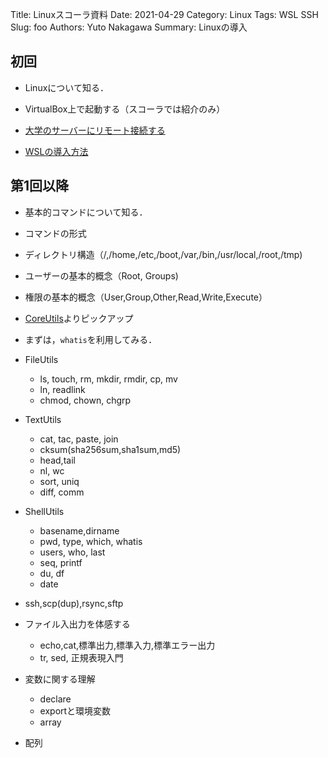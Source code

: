 Title: Linuxスコーラ資料
Date: 2021-04-29
Category: Linux
Tags: WSL SSH
Slug: foo
Authors: Yuto Nakagawa
Summary: Linuxの導入

## 初回

- Linuxについて知る．


- VirtualBox上で起動する（スコーラでは紹介のみ）
- [大学のサーバーにリモート接続する](001_CONNECT_SSH_TO_GATEWAY.md)
- [WSLの導入方法](001_HOW_TO_INSTALL_WSL.md)


## 第1回以降

- 基本的コマンドについて知る．
 - コマンドの形式
 - ディレクトリ構造（/,/home,/etc,/boot,/var,/bin,/usr/local,/root,/tmp)
 - ユーザーの基本的概念（Root, Groups)
 - 権限の基本的概念（User,Group,Other,Read,Write,Execute）
 - [CoreUtils](https://ja.wikipedia.org/wiki/GNU_Core_Utilities)よりピックアップ
 - まずは，`whatis`を利用してみる．

- FileUtils
  - ls, touch, rm, mkdir, rmdir, cp, mv
  - ln, readlink
  - chmod, chown, chgrp
- TextUtils
  - cat, tac, paste, join
  - cksum(sha256sum,sha1sum,md5)
  - head,tail
  - nl, wc
  - sort, uniq
  - diff, comm
- ShellUtils
  - basename,dirname
  - pwd, type, which, whatis
  - users, who, last
  - seq, printf
  - du, df
  - date


- ssh,scp(dup),rsync,sftp



- ファイル入出力を体感する
  - echo,cat,標準出力,標準入力,標準エラー出力
  - tr, sed, 正規表現入門


- 変数に関する理解
  - declare
  - exportと環境変数
  - array


- 配列


